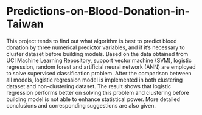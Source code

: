 # Predictions-on-Blood-Donation-in-Taiwan
This project tends to find out what algorithm is best to predict blood donation by three numerical predictor variables, and if it’s necessary to cluster dataset before building models. Based on the data obtained from UCI Machine Learning Repository, support vector machine (SVM), logistic regression, random forest and artificial neural network (ANN) are employed to solve supervised classification problem. After the comparison between all models, logistic regression model is implemented in both clustering dataset and non-clustering dataset. The result shows that logistic regression performs better on solving this problem and clustering before building model is not able to enhance statistical power. More detailed conclusions and corresponding suggestions are also given.
